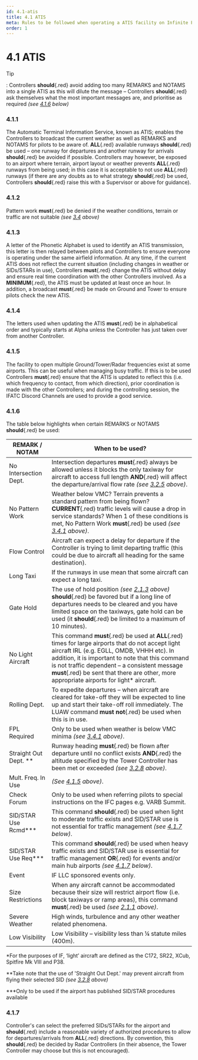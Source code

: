```yaml
---
id: 4.1-atis
title: 4.1 ATIS
meta: Rules to be followed when operating a ATIS facility on Infinite Flight.
order: 1
---
```


# 4.1 ATIS

 

Tip

: Controllers **should**{.red} avoid adding too many REMARKS and NOTAMS into a single ATIS as this will dilute the message – Controllers **should**{.red} ask themselves what the most important messages are, and prioritise as required *(see [4.1.6](/guide/atc-manual/4.-atis/4.1-atis#4.1.6) below)*



### 4.1.1    

The Automatic Terminal Information Service, known as ATIS; enables the Controllers to broadcast the current weather as well as REMARKS and NOTAMS for pilots to be aware of. **ALL**{.red} available runways **should**{.red} be used – one runway for departures and another runway for arrivals **should**{.red} be avoided if possible. Controllers may however, be exposed to an airport where terrain, airport layout or weather prevents **ALL**{.red} runways from being used; in this case it is acceptable to not use **ALL**{.red} runways (if there are any doubts as to what strategy **should**{.red} be used, Controllers **should**{.red} raise this with a Supervisor or above for guidance).



### 4.1.2    

Pattern work **must**{.red} be denied if the weather conditions, terrain or traffic are not suitable *(see [3.4](/guide/atc-manual/3.-tower/3.4-pattern-work-transitions-flight-of-xx#3.4-pattern-work-%2F-transitions-%2F-flight-of-xx) above)*



### 4.1.3    

A letter of the Phonetic Alphabet is used to identify an ATIS transmission, this letter is then relayed between pilots and Controllers to ensure everyone is operating under the same airfield information. At any time, if the current ATIS does not reflect the current situation (including changes in weather or SIDs/STARs in use), Controllers **must**{.red} change the ATIS without delay and ensure real time coordination with the other Controllers involved. As a **MINIMUM**{.red}, the ATIS must be updated at least once an hour. In addition, a broadcast **must**{.red} be made on Ground and Tower to ensure pilots check the new ATIS.



### 4.1.4    

The letters used when updating the ATIS **must**{.red} be in alphabetical order and typically starts at Alpha unless the Controller has just taken over from another Controller.



### 4.1.5    

The facility to open multiple Ground/Tower/Radar frequencies exist at some airports. This can be useful when managing busy traffic. If this is to be used Controllers **must**{.red} ensure that the ATIS is updated to reflect this (i.e. which frequency to contact, from which direction), prior coordination is made with the other Controllers; and during the controlling session, the IFATC Discord Channels are used to provide a good service.

 

### 4.1.6    

The table below highlights when certain REMARKS or NOTAMS **should**{.red} be used:

 

| **REMARK  / NOTAM**   | **When  to be used?**                                        |
| --------------------- | ------------------------------------------------------------ |
| No Intersection Dept. | Intersection departures **must**{.red} always be allowed unless it blocks the only taxiway for aircraft to access full length **AND**{.red} will affect the departure/arrival flow rate *(see [3.2.5](/guide/atc-manual/3.-tower/3.2-departures#3.2.5) above)*. |
| No Pattern Work       | Weather below VMC? Terrain prevents a standard pattern from being flown? **CURRENT**{.red} traffic levels will cause a drop in service standards? When 1 of these conditions is met, No Pattern Work **must**{.red} be used *(see [3.4.1](/guide/atc-manual/3.-tower/3.4-pattern-work-transitions-flight-of-xx#3.4.1) above)*. |
| Flow Control          | Aircraft can expect a delay for departure if the Controller is trying to limit departing traffic (this could be due to aircraft all heading for the same destination). |
| Long Taxi             | If the runways in use mean that some aircraft can expect a long taxi. |
| Gate Hold             | The use of hold position *(see [2.1.3](/guide/atc-manual/2.-ground/2.1-runway-selection-and-pushback#2.1.3) above)* **should**{.red} be favored but if a long line of  departures needs to be cleared and you have limited space on the taxiways,  gate hold can be used (it **should**{.red} be limited to a maximum of 10 minutes). |
| No Light Aircraft     | This command **must**{.red} be used at **ALL**{.red} times for large airports that do not accept light aircraft IRL (e.g. EGLL, OMDB, VHHH etc). In addition, it is important to note that this command is not traffic dependent – a consistent message **must**{.red} be sent that there are other, more appropriate airports for light* aircraft. |
| Rolling Dept.         | To expedite departures – when aircraft are cleared for take-off they will be expected to line up and start their take-off roll immediately. The LUAW command **must not**{.red} be used when this is in use. |
| FPL Required          | Only to be used when weather is below VMC minima *(see [3.4.1](/guide/atc-manual/3.-tower/3.4-pattern-work-transitions-flight-of-xx#3.4.1) above)*. |
| Straight Out Dept. ** | Runway heading **must**{.red} be flown after departure until no conflict exists **AND**{.red} the altitude specified by the Tower Controller has been met or exceeded *(see [3.2.8](/guide/atc-manual/3.-tower/3.2-departures#3.2.8) above)*. |
| Mult. Freq. In Use    | *(See [4.1.5](/guide/atc-manual/4.-atis/4.1-atis#4.1.5) above)*. |
| Check Forum           | Only to be used when referring pilots to special instructions on the IFC pages e.g. VARB Summit. |
| SID/STAR Use Rcmd***  | This command **should**{.red} be used when light to moderate traffic exists and SID/STAR use is not essential for traffic management *(see [4.1.7](/guide/atc-manual/4.-atis/4.1-atis#4.1.7) below)*. |
| SID/STAR Use Req***   | This command **should**{.red} be used when heavy traffic exists and SID/STAR use is essential for traffic management **OR**{.red} for events and/or main hub airports  *(see [4.1.7](/guide/atc-manual/4.-atis/4.1-atis#4.1.7) below)*. |
| Event                 | IF LLC sponsored events only.                                |
| Size Restrictions     | When any aircraft cannot be accommodated because their size will restrict airport flow (i.e. block taxiways or ramp areas), this command **must**{.red} be used *(see [2.1.1](/guide/atc-manual/2.-ground/2.1-runway-selection-and-pushback#2.1.1) above)*. |
| Severe Weather        | High winds, turbulence and any other weather related phenomena. |
| Low Visibility        | Low Visibility – visibility less than ¼  statute miles (400m). |

 

*For the purposes of IF, ‘light’ aircraft are defined as the C172, SR22, XCub, Spitfire Mk VIII and P38.

**Take note that the use of 'Straight Out Dept.' may prevent aircraft from flying their selected SID *(see [3.2.8](/guide/atc-manual/3.-tower/3.2-departures#3.2.8) above)*

***Only to be used if the airport has published SID/STAR procedures available



### 4.1.7

Controller's can select the preferred SIDs/STARs for the airport and **should**{.red} include a reasonable variety of authorized procedures to allow for departures/arrivals from **ALL**{.red} directions. By convention, this **should**{.red} be decided by Radar Controllers (in their absence, the Tower Controller may choose but this is not encouraged). 